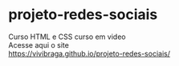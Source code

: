 # projeto-redes-sociais
 Curso HTML e CSS curso em video <br>
 Acesse aqui o site <br>
https://vivibraga.github.io/projeto-redes-sociais/
